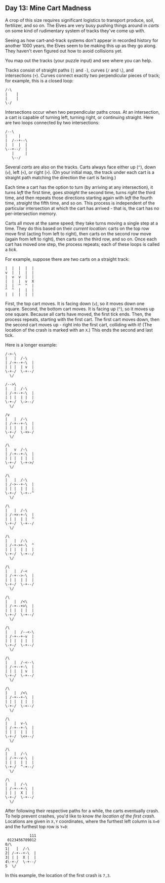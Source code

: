 ## Day 13: Mine Cart Madness 

A crop of this size requires significant logistics to transport produce, soil, fertilizer, and so on. The Elves are very busy pushing things around in *carts* on some kind of rudimentary system of tracks they've come up with.

Seeing as how cart-and-track systems don't appear in recorded history for another 1000 years, the Elves seem to be making this up as they go along. They haven't even figured out how to avoid collisions yet.

You map out the tracks (your puzzle input) and see where you can help.

Tracks consist of straight paths (`|` and `-`), curves (`/` and `\`), and intersections (`+`). Curves connect exactly two perpendicular pieces of track; for example, this is a closed loop:

```
/-\
|    |
|    |
\-/
```

Intersections occur when two perpendicular paths cross. At an intersection, a cart is capable of turning left, turning right, or continuing straight. Here are two loops connected by two intersections:

```
/--\
|     |
|  /--+--\
|  |  |  |
\--+--/  |
   |     |
   \--/
```

Several *carts* are also on the tracks. Carts always face either up (`^`), down (`v`), left (`<`), or right (`>`). (On your initial map, the track under each cart is a straight path matching the direction the cart is facing.)

Each time a cart has the option to turn (by arriving at any intersection), it turns *left* the first time, goes *straight* the second time, turns *right* the third time, and then repeats those directions starting again with *left* the fourth time, *straight* the fifth time, and so on. This process is independent of the particular intersection at which the cart has arrived - that is, the cart has no per-intersection memory.

Carts all move at the same speed; they take turns moving a single step at a time. They do this based on their *current location*: carts on the top row move first (acting from left to right), then carts on the second row move (again from left to right), then carts on the third row, and so on. Once each cart has moved one step, the process repeats; each of these loops is called a *tick*.

For example, suppose there are two carts on a straight track:

```
|  |  |  |  |
v  |  |  |  |
|  v  v  |  |
|  |  |  v  X
|  |  ^  ^  |
^  ^  |  |  |
|  |  |  |  |
```

First, the top cart moves. It is facing down (`v`), so it moves down one square. Second, the bottom cart moves. It is facing up (`^`), so it moves up one square. Because all carts have moved, the first tick ends. Then, the process repeats, starting with the first cart. The first cart moves down, then the second cart moves up - right into the first cart, colliding with it! (The location of the crash is marked with an `X`.) This ends the second and last tick.

Here is a longer example:

```
/->-\        
|   |  /-\
| /-+--+-\  |
| | |  | v  |
\-+-/  \-+--/
  \/   

/-->\        
|   |  /-\
| /-+--+-\  |
| | |  | |  |
\-+-/  \->--/
  \/   

/v        
|   |  /-\
| /-+--+-\  |
| | |  | |  |
\-+-/  \-+>-/
  \/   

/\        
|   v  /-\
| /-+--+-\  |
| | |  | |  |
\-+-/  \-+->/
  \/   

/\        
|   |  /-\
| /->--+-\  |
| | |  | |  |
\-+-/  \-+--^
  \/   

/\        
|   |  /-\
| /-+>-+-\  |
| | |  | |  ^
\-+-/  \-+--/
  \/   

/\        
|   |  /-\
| /-+->+-\  ^
| | |  | |  |
\-+-/  \-+--/
  \/   

/\        
|   |  /-<
| /-+-->-\  |
| | |  | |  |
\-+-/  \-+--/
  \/   

/\        
|   |  /<\
| /-+--+>\  |
| | |  | |  |
\-+-/  \-+--/
  \/   

/\        
|   |  /--<-\
| /-+--+-v  |
| | |  | |  |
\-+-/  \-+--/
  \/   

/\        
|   |  /-<--\
| /-+--+-\  |
| | |  | v  |
\-+-/  \-+--/
  \/   

/\        
|   |  /<\
| /-+--+-\  |
| | |  | |  |
\-+-/  \-<--/
  \/   

/\        
|   |  v-\
| /-+--+-\  |
| | |  | |  |
\-+-/  \<+--/
  \/   

/\        
|   |  /-\
| /-+--v-\  |
| | |  | |  |
\-+-/  ^-+--/
  \/   

/\        
|   |  /-\
| /-+--+-\  |
| | |  X |  |
\-+-/  \-+--/
  \/   
```

After following their respective paths for a while, the carts eventually crash. To help prevent crashes, you'd like to know *the location of the first crash*. Locations are given in `X,Y` coordinates, where the furthest left column is `X=0` and the furthest top row is `Y=0`:

```
           111
 0123456789012
0/\        
1|   |  /-\
2| /-+--+-\  |
3| | |  X |  |
4\-+-/  \-+--/
5  \/   
```

In this example, the location of the first crash is `7,3`.